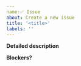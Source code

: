```yaml
---
name:✅ Issue
about: Create a new issue
title: '<title>'
labels: ''
---
```


**Detailed description**

**Blockers?**
